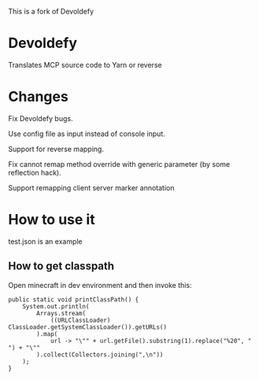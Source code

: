 This is a fork of Devoldefy
# Devoldefy
Translates MCP source code to Yarn or reverse

# Changes
Fix Devoldefy bugs.

Use config file as input instead of console input.

Support for reverse mapping.

Fix cannot remap method override with generic parameter (by some reflection hack).

Support remapping client server marker annotation

# How to use it
test.json is an example

## How to get classpath
Open minecraft in dev environment and then invoke this:
```
public static void printClassPath() {
    System.out.println(
        Arrays.stream(
            ((URLClassLoader) ClassLoader.getSystemClassLoader()).getURLs()
        ).map(
            url -> "\"" + url.getFile().substring(1).replace("%20", " ") + "\""
        ).collect(Collectors.joining(",\n"))
    );
}
```